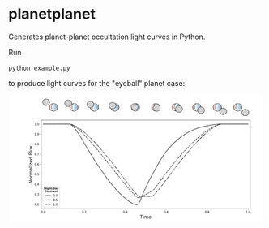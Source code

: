 # planetplanet

Generates planet-planet occultation light curves in Python.

Run

```
python example.py
```

to produce light curves for the "eyeball" planet case:

<p align='center'><img src="eyeball.png" width="500"/></p>
